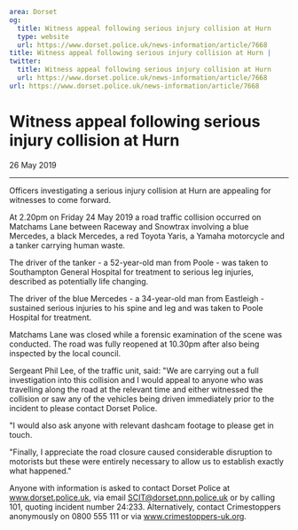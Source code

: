 ```yaml
area: Dorset
og:
  title: Witness appeal following serious injury collision at Hurn
  type: website
  url: https://www.dorset.police.uk/news-information/article/7668
title: Witness appeal following serious injury collision at Hurn |
twitter:
  title: Witness appeal following serious injury collision at Hurn
  url: https://www.dorset.police.uk/news-information/article/7668
url: https://www.dorset.police.uk/news-information/article/7668
```

# Witness appeal following serious injury collision at Hurn

26 May 2019

* * *

Officers investigating a serious injury collision at Hurn are appealing for witnesses to come forward.

At 2.20pm on Friday 24 May 2019 a road traffic collision occurred on Matchams Lane between Raceway and Snowtrax involving a blue Mercedes, a black Mercedes, a red Toyota Yaris, a Yamaha motorcycle and a tanker carrying human waste.

The driver of the tanker - a 52-year-old man from Poole - was taken to Southampton General Hospital for treatment to serious leg injuries, described as potentially life changing.

The driver of the blue Mercedes - a 34-year-old man from Eastleigh - sustained serious injuries to his spine and leg and was taken to Poole Hospital for treatment.

Matchams Lane was closed while a forensic examination of the scene was conducted. The road was fully reopened at 10.30pm after also being inspected by the local council.

Sergeant Phil Lee, of the traffic unit, said: "We are carrying out a full investigation into this collision and I would appeal to anyone who was travelling along the road at the relevant time and either witnessed the collision or saw any of the vehicles being driven immediately prior to the incident to please contact Dorset Police.

"I would also ask anyone with relevant dashcam footage to please get in touch.

"Finally, I appreciate the road closure caused considerable disruption to motorists but these were entirely necessary to allow us to establish exactly what happened."

Anyone with information is asked to contact Dorset Police at www.dorset.police.uk, via email SCIT@dorset.pnn.police.uk or by calling 101, quoting incident number 24:233. Alternatively, contact Crimestoppers anonymously on 0800 555 111 or via www.crimestoppers-uk.org.

